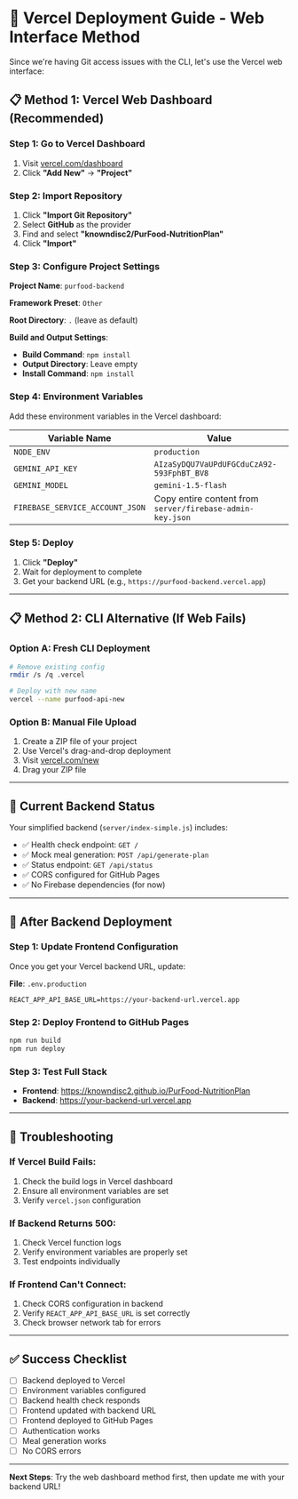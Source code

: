 # 🚀 Vercel Deployment Guide - Web Interface Method

Since we're having Git access issues with the CLI, let's use the Vercel web interface:

## 📋 **Method 1: Vercel Web Dashboard (Recommended)**

### Step 1: Go to Vercel Dashboard
1. Visit [vercel.com/dashboard](https://vercel.com/dashboard)
2. Click **"Add New"** → **"Project"**

### Step 2: Import Repository
1. Click **"Import Git Repository"**
2. Select **GitHub** as the provider
3. Find and select **"knowndisc2/PurFood-NutritionPlan"**
4. Click **"Import"**

### Step 3: Configure Project Settings
**Project Name**: `purfood-backend`

**Framework Preset**: `Other`

**Root Directory**: `.` (leave as default)

**Build and Output Settings**:
- **Build Command**: `npm install`
- **Output Directory**: Leave empty
- **Install Command**: `npm install`

### Step 4: Environment Variables
Add these environment variables in the Vercel dashboard:

| Variable Name | Value |
|---------------|-------|
| `NODE_ENV` | `production` |
| `GEMINI_API_KEY` | `AIzaSyDQU7VaUPdUFGCduCzA92-593FphBT_BV8` |
| `GEMINI_MODEL` | `gemini-1.5-flash` |
| `FIREBASE_SERVICE_ACCOUNT_JSON` | Copy entire content from `server/firebase-admin-key.json` |

### Step 5: Deploy
1. Click **"Deploy"**
2. Wait for deployment to complete
3. Get your backend URL (e.g., `https://purfood-backend.vercel.app`)

---

## 📋 **Method 2: CLI Alternative (If Web Fails)**

### Option A: Fresh CLI Deployment
```bash
# Remove existing config
rmdir /s /q .vercel

# Deploy with new name
vercel --name purfood-api-new
```

### Option B: Manual File Upload
1. Create a ZIP file of your project
2. Use Vercel's drag-and-drop deployment
3. Visit [vercel.com/new](https://vercel.com/new)
4. Drag your ZIP file

---

## 🎯 **Current Backend Status**

Your simplified backend (`server/index-simple.js`) includes:
- ✅ Health check endpoint: `GET /`
- ✅ Mock meal generation: `POST /api/generate-plan`
- ✅ Status endpoint: `GET /api/status`
- ✅ CORS configured for GitHub Pages
- ✅ No Firebase dependencies (for now)

---

## 🔧 **After Backend Deployment**

### Step 1: Update Frontend Configuration
Once you get your Vercel backend URL, update:

**File**: `.env.production`
```env
REACT_APP_API_BASE_URL=https://your-backend-url.vercel.app
```

### Step 2: Deploy Frontend to GitHub Pages
```bash
npm run build
npm run deploy
```

### Step 3: Test Full Stack
- **Frontend**: https://knowndisc2.github.io/PurFood-NutritionPlan
- **Backend**: https://your-backend-url.vercel.app

---

## 🚨 **Troubleshooting**

### If Vercel Build Fails:
1. Check the build logs in Vercel dashboard
2. Ensure all environment variables are set
3. Verify `vercel.json` configuration

### If Backend Returns 500:
1. Check Vercel function logs
2. Verify environment variables are properly set
3. Test endpoints individually

### If Frontend Can't Connect:
1. Check CORS configuration in backend
2. Verify `REACT_APP_API_BASE_URL` is set correctly
3. Check browser network tab for errors

---

## ✅ **Success Checklist**

- [ ] Backend deployed to Vercel
- [ ] Environment variables configured
- [ ] Backend health check responds
- [ ] Frontend updated with backend URL
- [ ] Frontend deployed to GitHub Pages
- [ ] Authentication works
- [ ] Meal generation works
- [ ] No CORS errors

---

**Next Steps**: Try the web dashboard method first, then update me with your backend URL!

